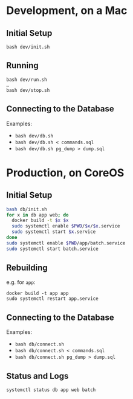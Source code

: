 
# Development, on a Mac

## Initial Setup

    bash dev/init.sh

## Running

    bash dev/run.sh
    …
    bash dev/stop.sh

## Connecting to the Database
Examples:
- `bash dev/db.sh`
- `bash dev/db.sh < commands.sql`
- `bash dev/db.sh pg_dump > dump.sql`


# Production, on CoreOS

## Initial Setup
```bash
bash db/init.sh
for x in db app web; do
  docker build -t $x $x
  sudo systemctl enable $PWD/$x/$x.service
  sudo systemctl start $x.service
done
sudo systemctl enable $PWD/app/batch.service
sudo systemctl start batch.service
```

## Rebuilding
e.g. for `app`:

    docker build -t app app
    sudo systemctl restart app.service

## Connecting to the Database
Examples:
- `bash db/connect.sh`
- `bash db/connect.sh < commands.sql`
- `bash db/connect.sh pg_dump > dump.sql`

## Status and Logs

    systemctl status db app web batch
